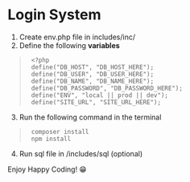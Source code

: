 # Login System
1. Create env.php file in includes/inc/
2. Define the following **variables**

>      <?php
>      define("DB_HOST", "DB_HOST_HERE");
>      define("DB_USER", "DB_USER_HERE");
>      define("DB_NAME", "DB_NAME_HERE");
>      define("DB_PASSWORD", "DB_PASSWORD_HERE");
>      define("ENV", "local || prod || dev");
>      define("SITE_URL", "SITE_URL_HERE");

3. Run the following command in the terminal    
>      composer install
>      npm install

4. Run sql file in /includes/sql (optional)

Enjoy Happy Coding! 😁
